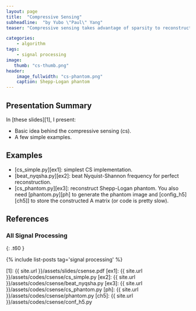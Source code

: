 ```yaml
---
layout: page
title:  "Compressive Sensing"
subheadline:  "by Yubo \"Paul\" Yang"
teaser: "Compressive sensing takes advantage of sparsity to reconstruct full signal from sparse samples in a way that is not limited by Nyquist-Shannon. It effectively performs compression at the time of sensing so that few detector/sensors are needed. It has many practical applications such as single-pixel camera, digital-to-analog conversion, and lattice dynamics in atomic simulations."

categories:
    - algorithm
tags:
    - signal processing
image:
   thumb: "cs-thumb.png"
header:
    image_fullwidth: "cs-phantom.png"
    caption: Shepp-Logan phantom
---
```

<!-- Page Content Starts Here -->

## Presentation Summary
In [these slides][1], I present:

  * Basic idea behind the compressive sensing (cs).
  * A few simple examples.

## Examples
  * [cs\_simple.py][ex1]: simplest CS implementation.
  * [beat\_nyqsha.py][ex2]: beat Nyquist-Shannon frequency for perfect reconstruction.
  * [cs\_phantom.py][ex3]: reconstruct Shepp-Logan phantom. You also need [phantom.py][ph] to generate the phantom image and [config\_h5][ch5]] to store the constructed A matrix (or code is pretty slow).

## References

### All Signal Processing
{: .t60 }

{% include list-posts tag='signal processing' %}

[1]:   {{ site.url }}/assets/slides/csense.pdf
[ex1]: {{ site.url }}/assets/codes/csense/cs_simple.py
[ex2]: {{ site.url }}/assets/codes/csense/beat_nyqsha.py
[ex3]: {{ site.url }}/assets/codes/csense/cs_phantom.py
[ph]: {{ site.url }}/assets/codes/csense/phantom.py
[ch5]: {{ site.url }}/assets/codes/csense/conf_h5.py
